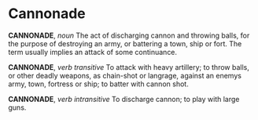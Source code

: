 # Cannonade

**CANNONADE**, _noun_ The act of discharging cannon and throwing balls, for the purpose of destroying an army, or battering a town, ship or fort. The term usually implies an attack of some continuance.

**CANNONADE**, _verb transitive_ To attack with heavy artillery; to throw balls, or other deadly weapons, as chain-shot or langrage, against an enemys army, town, fortress or ship; to batter with cannon shot.

**CANNONADE**, _verb intransitive_ To discharge cannon; to play with large guns.